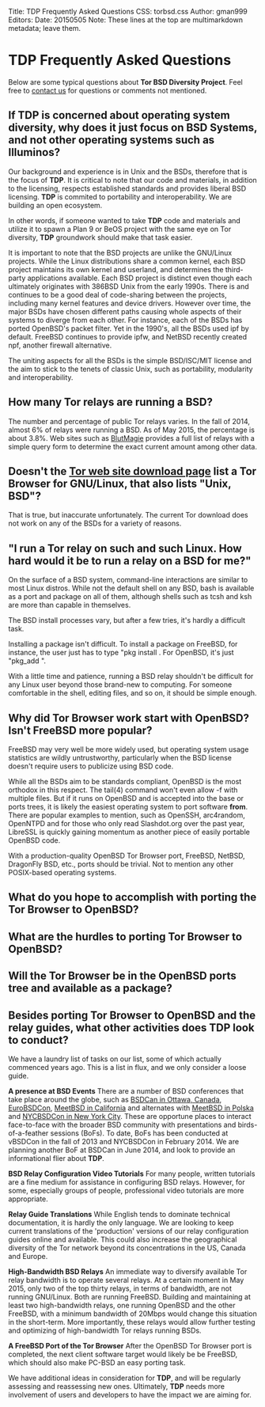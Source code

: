 Title: TDP Frequently Asked Questions
CSS: torbsd.css
Author: gman999
Editors:
Date: 20150505
Note: These lines at the top are multimarkdown metadata; leave them.

# __TDP__ Frequently Asked Questions #

Below are some typical questions about __Tor BSD Diversity Project__. Feel free to [contact us](/contact.html) for questions or comments not mentioned.

## If __TDP__ is concerned about operating system diversity, why does it just focus on BSD Systems, and not other operating systems such as Illuminos? ##

Our background and experience is in Unix and the BSDs, therefore that is the focus of __TDP__. It is critical to note that our code and materials, in addition to the licensing, respects established standards and provides liberal BSD licensing. __TDP__ is commited to portability and interoperability. We are building an open ecosystem.

In other words, if someone wanted to take __TDP__ code and materials and utilize it to spawn a Plan 9 or BeOS project with the same eye on Tor diversity, __TDP__ groundwork should make that task easier.

It is important to note that the BSD projects are unlike the GNU/Linux projects. While the Linux distributions share a common kernel, each BSD project maintains its own kernel and userland, and determines the third-party applications available. Each BSD project is distinct even though each ultimately originates with 386BSD Unix from the early 1990s. There is and continues to be a good deal of code-sharing between the projects, including many kernel features and device drivers.  However over time, the major BSDs have chosen different paths causing whole aspects of their systems to diverge from each other. For instance, each of the BSDs has ported OpenBSD's packet filter. Yet in the 1990's, all the BSDs used ipf by default. FreeBSD continues to provide ipfw, and NetBSD recently created npf, another firewall alternative.

The uniting aspects for all the BSDs is the simple BSD/ISC/MIT license and the aim to stick to the tenets of classic Unix, such as portability, modularity and interoperability.

## How many Tor relays are running a BSD? ##

The number and percentage of public Tor relays varies. In the fall of 2014, almost 6% of relays were running a BSD. As of May 2015, the percentage is about 3.8%. Web sites such as [BlutMagie](http://torstatus.blutmagie.de) provides a full list of relays with a simple query form to determine the exact current amount among other data.

## Doesn't the [Tor web site download page](https://www.torproject.org/download/download-easy.html.en) list a Tor Browser for GNU/Linux, that also lists "Unix, BSD"? ##

That is true, but inaccurate unfortunately. The current Tor download does not work on any of the BSDs for a variety of reasons.

## "I run a Tor relay on such and such Linux. How hard would it be to run a relay on a BSD for me?" ##

On the surface of a BSD system, command-line interactions are similar to most Linux distros. While not the default shell on any BSD, bash is available as a port and package on all of them, although shells such as tcsh and ksh are more than capable in themselves.

The BSD install processes vary, but after a few tries, it's hardly a difficult task.

Installing a package isn't difficult. To install a package on FreeBSD, for instance, the user just has to type "pkg install <package-name>.  For OpenBSD, it's just "pkg_add <package-name>".

With a little time and patience, running a BSD relay shouldn't be difficult for any Linux user beyond those brand-new to computing. For someone comfortable in the shell, editing files, and so on, it should be simple enough.

## Why did Tor Browser work start with OpenBSD? Isn't FreeBSD more popular? ##

FreeBSD may very well be more widely used, but operating system usage statistics are wildly untrustworthy, particularly when the BSD license doesn't require users to publicize using BSD code.

While all the BSDs aim to be standards compliant, OpenBSD is the most orthodox in this respect. The tail(4) command won't even allow -f with multiple files. But if it runs on OpenBSD and is accepted into the base or ports trees, it is likely the easiest operating system to port software __from__. There are popular examples to mention, such as OpenSSH, arc4random, OpenNTPD and for those who only read Slashdot.org over the past year, LibreSSL is quickly gaining momentum as another piece of easily portable OpenBSD code.

With a production-quality OpenBSD Tor Browser port, FreeBSD, NetBSD, DragonFly BSD, etc., ports should be trivial. Not to mention any other POSIX-based operating systems.

## What do you hope to accomplish with porting the Tor Browser to OpenBSD? ##

## What are the hurdles to porting Tor Browser to OpenBSD? ##

## Will the Tor Browser be in the OpenBSD ports tree and available as a package? ##

## Besides porting Tor Browser to OpenBSD and the relay guides, what other activities does __TDP__ look to conduct? ##

We have a laundry list of tasks on our list, some of which actually commenced years ago. This is a list in flux, and we only consider a loose guide.

__A presence at BSD Events__ There are a number of BSD conferences that take place around the globe, such as [BSDCan in Ottawa, Canada](http://www.bsdcan.org), [EuroBSDCon](http://www.eurobsdcon.org), [MeetBSD in California](http://www.meetbsd.com) and alternates with [MeetBSD in Polska](http://www.meetbsd.org) and [NYCBSDCon in New York City](http://www.nycbsdcon.org). These are opportune places to interact face-to-face with the broader BSD community with presentations and birds-of-a-feather sessions (BoFs). To date, BoFs has been conducted at vBSDCon in the fall of 2013 and NYCBSDCon in February 2014. We are planning another BoF at BSDCan in June 2014, and look to provide an informational flier about __TDP__.

__BSD Relay Configuration Video Tutorials__ For many people, written tutorials are a fine medium for assistance in configuring BSD relays. However, for some, especially groups of people, professional video tutorials are more appropriate.

__Relay Guide Translations__ While English tends to dominate technical documentation, it is hardly the only language. We are looking to keep current translations of the 'production' versions of our relay configuration guides online and available. This could also increase the geographical diversity of the Tor network beyond its concentrations in the US, Canada and Europe.

__High-Bandwidth BSD Relays__ An immediate way to diversify available Tor relay bandwidth is to operate several relays. At a certain moment in May 2015, only two of the top thirty relays, in terms of bandwidth, are not running GNU/Linux. Both are running FreeBSD. Building and maintaining at least two high-bandwidth relays, one running OpenBSD and the other FreeBSD, with a minimum bandwidth of 20Mbps would change this situation in the short-term. More importantly, these relays would allow further testing and optimizing of high-bandwidth Tor relays running BSDs.

__A FreeBSD Port of the Tor Browser__ After the OpenBSD Tor Browser port is completed, the next client software target would likely be be FreeBSD, which should also make PC-BSD an easy porting task.

We have additional ideas in consideration for __TDP__, and will be regularly assessing and reassessing new ones. Ultimately, __TDP__ needs more involvement of users and developers to have the impact we are aiming for.
